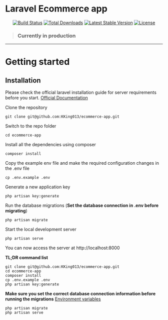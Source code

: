 # Laravel Ecommerce app

<p align="center">
<a href="https://travis-ci.org/laravel/framework"><img src="https://travis-ci.org/laravel/framework.svg" alt="Build Status"></a>
<a href="https://packagist.org/packages/laravel/framework"><img src="https://img.shields.io/packagist/dt/laravel/framework" alt="Total Downloads"></a>
<a href="https://packagist.org/packages/laravel/framework"><img src="https://img.shields.io/packagist/v/laravel/framework" alt="Latest Stable Version"></a>
<a href="https://packagist.org/packages/laravel/framework"><img src="https://img.shields.io/packagist/l/laravel/framework" alt="License"></a>
</p>

> ### Currently in production
          
  


----------

# Getting started

## Installation

Please check the official laravel installation guide for server requirements before you start. [Official Documentation](https://laravel.com/docs/8.x/installation)


Clone the repository

    git clone git@github.com:KKing013/ecommerce-app.git

Switch to the repo folder

    cd ecommerce-app

Install all the dependencies using composer

    composer install

Copy the example env file and make the required configuration changes in the .env file

    cp .env.example .env

Generate a new application key

    php artisan key:generate

Run the database migrations (**Set the database connection in .env before migrating**)

    php artisan migrate

Start the local development server

    php artisan serve

You can now access the server at http://localhost:8000

**TL;DR command list**

    git clone git@github.com:KKing013/ecommerce-app.git
    cd ecommerce-app
    composer install
    cp .env.example .env
    php artisan key:generate

    
**Make sure you set the correct database connection information before running the migrations** [Environment variables](#environment-variables)

    php artisan migrate
    php artisan serve







